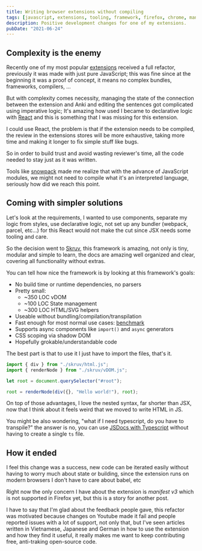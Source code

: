 ```yaml
---
title: Writing browser extensions without compiling
tags: [javascript, extensions, tooling, framework, firefox, chrome, manifest]
description: Positive development changes for one of my extensions.
pubDate: "2021-06-24"
---
```


## Complexity is the enemy

Recently one of my most popular [extensions](https://github.com/dobladov/youtube2Anki) received a full refactor, previously it was made with just pure JavaScript; this was fine since at the beginning it was a proof of concept, it means no complex bundles, frameworks, compilers, ...

But with complexity comes necessity, managing the state of the connection between the extension and Anki and editing the sentences got complicated using imperative logic; It's amazing how used I became to declarative logic with [React](https://reactjs.org/) and this is something that I was missing for this extension.

I could use React, the problem is that if the extension needs to be compiled, the review in the extensions stores will be more exhaustive, taking more time and making it longer to fix simple stuff like bugs.

So in order to build trust and avoid wasting reviewer's time, all the code needed to stay just as it was written.

Tools like [snowpack](https://www.snowpack.dev/) made me realize that with the advance of JavaScript modules, we might not need to compile what it's an interpreted language, seriously how did we reach this point.

## Coming with simpler solutions

Let's look at the requirements, I wanted to use components, separate my logic from styles, use declarative logic, not set up any bundler (webpack, parcel, etc...) for this React would not make the cut since JSX needs some tooling and care.

So the decision went to [Skruv](https://skruv.io/), this framework is amazing, not only is tiny, modular and simple to learn, the docs are amazing well organized and clear, covering all functionality without extras.

You can tell how nice the framework is by looking at this framework's goals:

- No build time or runtime dependencies, no parsers
- Pretty small:
  - ~350 LOC vDOM
  - ~100 LOC State management
  - ~300 LOC HTML/SVG helpers
- Useable without bundling/compilation/transpilation
- Fast enough for most normal use cases: [benchmark](https://krausest.github.io/js-framework-benchmark/2023/table_chrome_116.0.5845.82.html)
- Supports async components like `import()` and `async` generators
- CSS scoping via shadow DOM
- Hopefully grokable/understandable code

The best part is that to use it I just have to import the files, that's it.

```javascript
import { div } from "./skruv/html.js";
import { renderNode } from "./skruv/vDOM.js";

let root = document.querySelector("#root");

root = renderNode(div({}, "Hello world!"), root);
```

On top of those advantages, I love the nested syntax, far shorter than JSX, now that I think about it feels weird that we moved to write HTML in JS.

You might be also wondering, "what if I need typescript, do you have to transpile?" the answer is no, you can use [JSDocs with Typescript](https://www.typescriptlang.org/docs/handbook/jsdoc-supported-types.html) without having to create a single `ts` file.

## How it ended

I feel this change was a success, new code can be iterated easily without having to worry much about state or building, since the extension runs on modern browsers I don't have to care about babel, etc

Right now the only concern I have about the extension is _manifest v3_ which is not supported in Firefox yet, but this is a story for another post.

I have to say that I'm glad about the feedback people gave, this refactor was motivated because changes on Youtube made it fail and people reported issues with a lot of support, not only that, but I've seen articles written in Vietnamese, Japanese and German in how to use the extension and how they find it useful, it really makes me want to keep contributing free, anti-traking open-source code.
